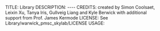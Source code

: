 TITLE: Library
DESCRIPTION: ----
CREDITS: created by Simon Coolsaet, Leixin Xu, Tanya Iris, Gullveig Liang and Kyle Berwick with additional support from Prof. James Kermode
LICENSE: See Library/warwick_pmsc_skylab/LICENSE
USAGE: 
